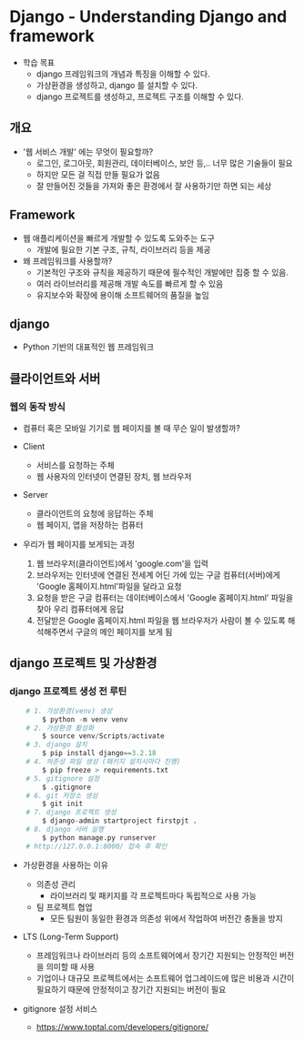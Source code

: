 # Django - Understanding Django and framework

- 학습 목표
	- django 프레임워크의 개념과 특징을 이해할 수 있다.
	- 가상환경을 생성하고, django 를 설치할 수 있다.
	- django 프로젝트를 생성하고, 프로젝트 구조를 이해할 수 있다.
## 개요
- '웹 서비스 개발' 에는 무엇이 필요할까?
	- 로그인, 로그아웃, 회원관리, 데이터베이스, 보안 등,.. 너무 많은 기술들이 필요
	- 하지만 모든 걸 직접 만들 필요가 없음
	- 잘 만들어진 것들을 가져와 좋은 환경에서 잘 사용하기만 하면 되는 세상


## Framework
- 웹 애플리케이션을 빠르게 개발할 수 있도록 도와주는 도구
	- 개발에 필요한 기본 구조, 규칙, 라이브러리 등을 제공
- 왜 프레임워크를 사용할까?
	- 기본적인 구조와 규칙을 제공하기 때문에 필수적인 개발에만 집중 할 수 있음.
	- 여러 라이브러리를 제공해 개발 속도를 빠르게 할 수 있음
	- 유지보수와 확장에 용이해 소프트웨어의 품질을 높임

## django
- Python 기반의 대표적인 웹 프레임워크


## 클라이언트와 서버
### 웹의 동작 방식
- 컴퓨터 혹은 모바일 기기로 웹 페이지를 볼 때 무슨 일이 발생할까?
- Client
	- 서비스를 요청하는 주체
	- 웹 사용자의 인터넷이 연결된 장치, 웹 브라우저
- Server
	- 클라이언트의 요청에 응답하는 주체
	- 웹 페이지, 앱을 저장하는 컴퓨터

- 우리가 웹 페이지를 보게되는 과정
	1. 웹 브라우저(클라이언트)에서 'google.com'을 입력
	2. 브라우저는 인터넷에 연결된 전세계 어딘 가에 있는 구글 컴퓨터(서버)에게 'Google 홈페이지.html'파일을 달라고 요청
	3. 요청을 받은 구글 컴퓨터는 데이터베이스에서 'Google 홈페이지.html' 파일을 찾아 우리 컴퓨터에게 응답
	4. 전달받은 Google 홈페이지.html 파일을 웹 브라우저가 사람이 볼 수 있도록 해석해주면서 구글의 메인 페이지를 보게 됨



## django 프로젝트 및 가상환경
### django 프로젝트 생성 전 루틴
```python
	# 1. 가상환경(venv) 생성
		$ python -m venv venv
	# 2. 가상환경 활성화
		$ source venv/Scripts/activate
	# 3. django 설치
		$ pip install django==3.2.18
	# 4. 의존성 파일 생성 (패키지 설치시마다 진행)
		$ pip freeze > requirements.txt
	# 5. gitignore 설정
		$ .gitignore
	# 6. git 저장소 생성
		$ git init
	# 7. django 프로젝트 생성
		$ django-admin startproject firstpjt .
	# 8. django 서버 실행
		$ python manage.py runserver
	# http://127.0.0.1:8000/ 접속 후 확인
```
- 가상환경을 사용하는 이유
	- 의존성 관리
		- 라이브러리 및 패키지를 각 프로젝트마다 독립적으로 사용 가능
	- 팀 프로젝트 협업
		- 모든 팀원이 동일한 환경과 의존성 위에서 작업하여 버전간 충돌을 방지
- LTS (Long-Term Support)
	- 프레임워크나 라이브러리 등의 소프트웨어에서 장기간 지원되는 안정적인 버전을 의미할 때 사용
	- 기업이나 대규모 프로젝트에서는 소프트웨어 업그레이드에 많은 비용과 시간이 필요하기 때문에 안정적이고 장기간 지원되는 버전이 필요

- gitignore 설정 서비스
	- https://www.toptal.com/developers/gitignore/